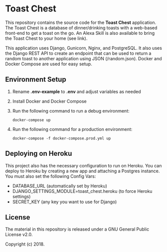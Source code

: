 Toast Chest
===========

This repository contains the source code for the **Toast Chest** application. The Toast Chest is a database of dinner/drinking toasts with a web-based front-end to get a toast on the go. An Alexa Skill is also available to bring the Toast Chest to your home (see link).

This application uses Django, Gunicorn, Nginx, and PostgreSQL. It also uses the Django REST API to create an endpoint that can be used to return a random toast to another application using JSON (/random.json). Docker and Docker Compose are used for easy setup.



Environment Setup
-----------------
1. Rename **.env-example** to **.env** and adjust variables as needed
2. Install Docker and Docker Compose
3. Run the following command to run a debug environment:
    ```
    docker-compose up
    ```

4. Run the following command for a production environment:
    ```
    docker-compose -f docker-compose.prod.yml up
    ```



Deploying on Heroku
-------------------
This project also has the necessary configuration to run on Heroku. You can deploy to Heroku by creating a new app and attaching a Postgres instance. You must also set the following Config Vars:

* DATABASE_URL (automatically set by Heroku)
* DJANGO_SETTINGS_MODULE=toast_chest.heroku (to force Heroku settings)
* SECRET_KEY (any key you want to use for Django)



License
-------
The material in this repository is released under a GNU General Public License v2.0.

Copyright (c) 2018.

